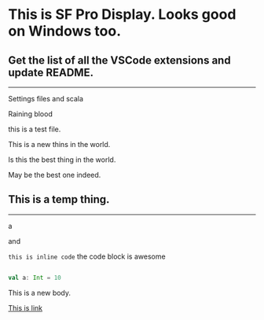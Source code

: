 # This is SF Pro Display. Looks good on Windows too.

## Get the list of all the VSCode extensions and update README.

----------


Settings files and scala

Raining blood

this is a test file.

This is a new thins in the world.

Is this the best thing in the world.

May be the best one indeed.

## This is a temp thing.
----------

a

and

`this is inline code` the code block is awesome

```scala

val a: Int = 10

```

This is a new body.

[This is link](http://google.com)
